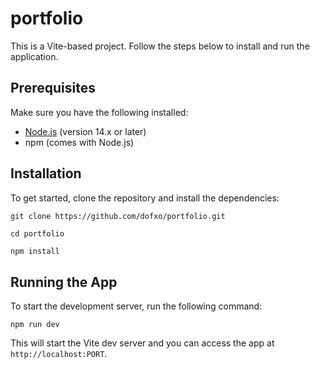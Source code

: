 # portfolio

This is a Vite-based project. Follow the steps below to install and run the application.

## Prerequisites

Make sure you have the following installed:

- [Node.js](https://nodejs.org/en/) (version 14.x or later)
- npm (comes with Node.js)

## Installation

To get started, clone the repository and install the dependencies:

```markdown
git clone https://github.com/dofxo/portfolio.git
```

```
cd portfolio
```

```
npm install
```

## Running the App

To start the development server, run the following command:

```
npm run dev
```

This will start the Vite dev server and you can access the app at `http://localhost:PORT`.
